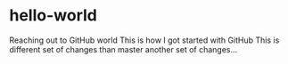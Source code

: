# hello-world
Reaching out to GitHub world
This is how I got started with GitHub
This is different set of changes than master
another set of changes...
